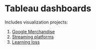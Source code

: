 # Tableau dashboards

Includes visualization projects: 
1. [Google Merchandise](https://public.tableau.com/views/Googlemerchandisestoredashboard_16954175863480/Dashboard?:language=en-US&:display_count=n&:origin=viz_share_link)
2. [Streaming platforms](https://public.tableau.com/views/StreamingPlatforms_16954165640610/completestory?:language=en-US&:display_count=n&:origin=viz_share_link)
3. [Learning loss](https://public.tableau.com/views/Learningloss/Dashboard1?:language=en-US&:display_count=n&:origin=viz_share_link)
